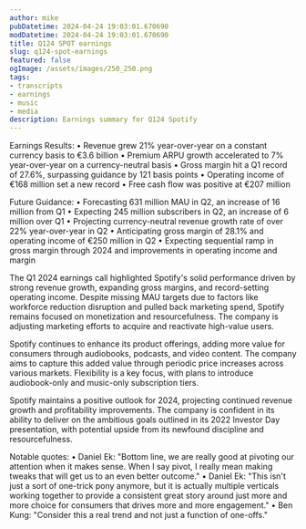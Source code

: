 ```yaml
---
author: mike
pubDatetime: 2024-04-24 19:03:01.670690
modDatetime: 2024-04-24 19:03:01.670690
title: Q124 SPOT earnings
slug: q124-spot-earnings
featured: false
ogImage: /assets/images/250_250.png
tags:
- transcripts
- earnings
- music
- media
description: Earnings summary for Q124 Spotify
---
```

Earnings Results:
• Revenue grew 21% year-over-year on a constant currency basis to €3.6 billion
• Premium ARPU growth accelerated to 7% year-over-year on a currency-neutral basis
• Gross margin hit a Q1 record of 27.6%, surpassing guidance by 121 basis points 
• Operating income of €168 million set a new record
• Free cash flow was positive at €207 million

Future Guidance:
• Forecasting 631 million MAU in Q2, an increase of 16 million from Q1
• Expecting 245 million subscribers in Q2, an increase of 6 million over Q1
• Projecting currency-neutral revenue growth rate of over 22% year-over-year in Q2
• Anticipating gross margin of 28.1% and operating income of €250 million in Q2
• Expecting sequential ramp in gross margin through 2024 and improvements in operating income and margin

The Q1 2024 earnings call highlighted Spotify's solid performance driven by strong revenue growth, expanding gross margins, and record-setting operating income. Despite missing MAU targets due to factors like workforce reduction disruption and pulled back marketing spend, Spotify remains focused on monetization and resourcefulness. The company is adjusting marketing efforts to acquire and reactivate high-value users.

Spotify continues to enhance its product offerings, adding more value for consumers through audiobooks, podcasts, and video content. The company aims to capture this added value through periodic price increases across various markets. Flexibility is a key focus, with plans to introduce audiobook-only and music-only subscription tiers.

Spotify maintains a positive outlook for 2024, projecting continued revenue growth and profitability improvements. The company is confident in its ability to deliver on the ambitious goals outlined in its 2022 Investor Day presentation, with potential upside from its newfound discipline and resourcefulness.

Notable quotes:
• Daniel Ek: "Bottom line, we are really good at pivoting our attention when it makes sense. When I say pivot, I really mean making tweaks that will get us to an even better outcome."
• Daniel Ek: "This isn't just a sort of one-trick pony anymore, but it is actually multiple verticals working together to provide a consistent great story around just more and more choice for consumers that drives more and more engagement."
• Ben Kung: "Consider this a real trend and not just a function of one-offs."